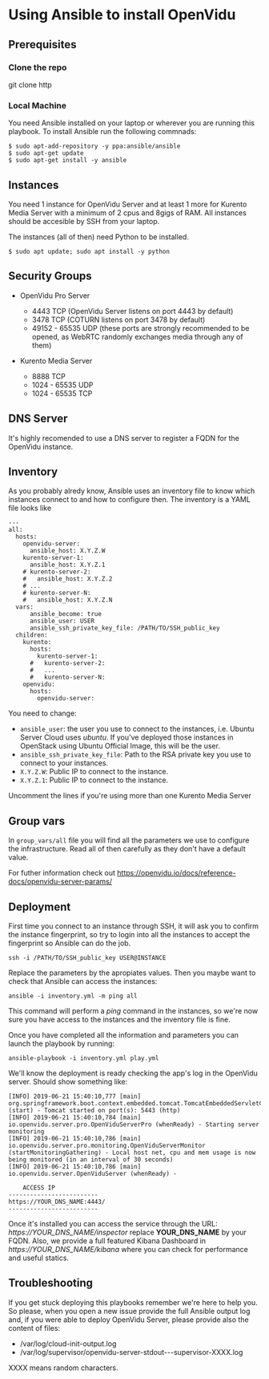 # Using Ansible to install OpenVidu

## Prerequisites

### Clone the repo

git clone http

### Local Machine

You need Ansible installed on your laptop or wherever you are running this playbook. To install Ansible run the following commnads:

```
$ sudo apt-add-repository -y ppa:ansible/ansible
$ sudo apt-get update 
$ sudo apt-get install -y ansible
```

## Instances

You need 1 instance for OpenVidu Server and at least 1 more for Kurento Media Server with a minimum of 2 cpus and 8gigs of RAM. All instances should be accesible by SSH from your laptop.

The instances (all of then) need Python to be installed.

`$ sudo apt update; sudo apt install -y python`

## Security Groups

* OpenVidu Pro Server

  - 4443 TCP (OpenVidu Server listens on port 4443 by default)
  - 3478 TCP (COTURN listens on port 3478 by default)
  - 49152 - 65535 UDP (these ports are strongly recommended to be opened, as WebRTC randomly exchanges media through any of them)

* Kurento Media Server

  - 8888 TCP
  - 1024 - 65535 UDP
  - 1024 - 65535 TCP

## DNS Server

It's highly recomended to use a DNS server to register a FQDN for the OpenVidu instance.

## Inventory

As you probably alredy know, Ansible uses an inventory file to know which instances connect to and how to configure then. The inventory is a YAML file looks like

```
---
all:
  hosts:
    openvidu-server:
      ansible_host: X.Y.Z.W
    kurento-server-1:
      ansible_host: X.Y.Z.1
    # kurento-server-2:
    #   ansible_host: X.Y.Z.2
    # ...
    # kurento-server-N:
    #   ansible_host: X.Y.Z.N
  vars:
      ansible_become: true
      ansible_user: USER
      ansible_ssh_private_key_file: /PATH/TO/SSH_public_key
  children:
    kurento:
      hosts:
        kurento-server-1:
      #   kurento-server-2:
      #   ...
      #   kurento-server-N:
    openvidu:
      hosts:
        openvidu-server:
```

You need to change:

  - `ansible_user`: the user you use to connect to the instances, i.e. Ubuntu Server Cloud uses _ubuntu_. If you've deployed those instances in OpenStack using Ubuntu Official Image, this will be the user. 
  - `ansible_ssh_private_key_file`: Path to the RSA private key you use to connect to your instances.
  - `X.Y.Z.W`: Public IP to connect to the instance.
  - `X.Y.Z.1`: Public IP to connect to the instance.

Uncomment the lines if you're using more than one Kurento Media Server

## Group vars

In `group_vars/all` file you will find all the parameters we use to configure the infrastructure. Read all of then carefully as they don't have a default value.

For futher information check out https://openvidu.io/docs/reference-docs/openvidu-server-params/

## Deployment

First time you connect to an instance through SSH, it will ask you to confirm the instance fingerprint, so try to login into all the instances to accept the fingerprint so Ansible can do the job.

`ssh -i /PATH/TO/SSH_public_key USER@INSTANCE`

Replace the parameters by the apropiates values. Then you maybe want to check that Ansible can access the instances:

`ansible -i inventory.yml -m ping all`

This command will perform a _ping_ command in the instances, so we're now sure you have access to the instances and the inventory file is fine.

Once you have completed all the information and parameters you can launch the playbook by running:

`ansible-playbook -i inventory.yml play.yml`

We'll know the deployment is ready checking the app's log in the OpenVidu server. Should show something like:

```
[INFO] 2019-06-21 15:40:10,777 [main] org.springframework.boot.context.embedded.tomcat.TomcatEmbeddedServletContainer (start) - Tomcat started on port(s): 5443 (http)
[INFO] 2019-06-21 15:40:10,784 [main] io.openvidu.server.pro.OpenViduServerPro (whenReady) - Starting server monitoring
[INFO] 2019-06-21 15:40:10,786 [main] io.openvidu.server.pro.monitoring.OpenViduServerMonitor (startMonitoringGathering) - Local host net, cpu and mem usage is now being monitored (in an interval of 30 seconds)
[INFO] 2019-06-21 15:40:10,786 [main] io.openvidu.server.OpenViduServer (whenReady) - 

    ACCESS IP            
-------------------------
https://YOUR_DNS_NAME:4443/
-------------------------
```

Once it's installed you can access the service through the URL: _https://YOUR_DNS_NAME/inspector_ replace **YOUR_DNS_NAME** by your FQDN. Also, we provide a full featured Kibana Dashboard in _https://YOUR_DNS_NAME/kibana_ where you can check for performance and useful statics.

## Troubleshooting

If you get stuck deploying this playbooks remember we're here to help you. So please, when you open a new issue provide the full Ansible output log and, if you were able to deploy OpenVidu Server, please provide also the content of files:

- /var/log/cloud-init-output.log
- /var/log/supervisor/openvidu-server-stdout---supervisor-XXXX.log

XXXX means random characters.